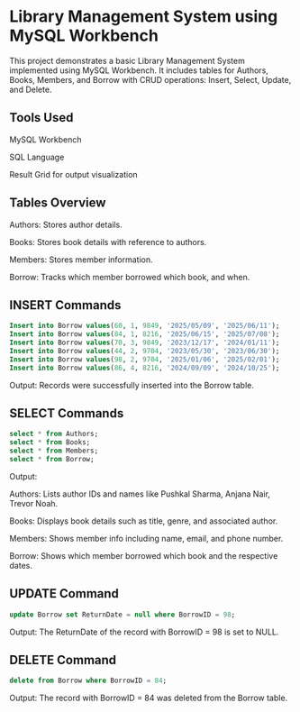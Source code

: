 # Library Management System using MySQL Workbench
This project demonstrates a basic Library Management System implemented using MySQL Workbench. It includes tables for Authors, Books, Members, and Borrow with CRUD operations: Insert, Select, Update, and Delete.

## Tools Used
MySQL Workbench

SQL Language

Result Grid for output visualization

## Tables Overview
Authors: Stores author details.

Books: Stores book details with reference to authors.

Members: Stores member information.

Borrow: Tracks which member borrowed which book, and when.

## INSERT Commands
```sql
Insert into Borrow values(60, 1, 9849, '2025/05/09', '2025/06/11');
Insert into Borrow values(84, 1, 8216, '2025/06/15', '2025/07/08');
Insert into Borrow values(70, 3, 9849, '2023/12/17', '2024/01/11');
Insert into Borrow values(44, 2, 9704, '2023/05/30', '2023/06/30');
Insert into Borrow values(98, 2, 9704, '2025/01/06', '2025/02/01');
Insert into Borrow values(86, 4, 8216, '2024/09/09', '2024/10/25');
```
Output: Records were successfully inserted into the Borrow table.

## SELECT Commands
```sql
select * from Authors;
select * from Books;
select * from Members;
select * from Borrow;
```
Output:

Authors: Lists author IDs and names like Pushkal Sharma, Anjana Nair, Trevor Noah.

Books: Displays book details such as title, genre, and associated author.

Members: Shows member info including name, email, and phone number.

Borrow: Shows which member borrowed which book and the respective dates.

## UPDATE Command
```sql
update Borrow set ReturnDate = null where BorrowID = 98;
```
Output: The ReturnDate of the record with BorrowID = 98 is set to NULL.

## DELETE Command
```sql
delete from Borrow where BorrowID = 84;
```
Output: The record with BorrowID = 84 was deleted from the Borrow table.
